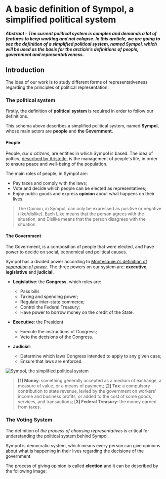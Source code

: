 # A basic definition of Sympol, a simplified political system

***Abstract - The current political system is complex and demands a lot of features to keep working and not colapse. In this arcticle, we are going to see the definition of a simplified political system, named Sympol, which will be used as the basis for the arcticle's definitions of people, government and representativeness.***

## Introduction

The idea of our work is to study different forms of representativeness regarding the principles of political representation.

### The political system

Firstly, the definition of **political system** is required in order to follow our definitions.

This schema above describes a simplified political system, named **Sympol**, whose main actors are **people** and **the Government**.

#### People
People, *a.k.a citizens*, are entities in which Sympol is based. The idea of poltics, [described by Aristotle](http://www.iep.utm.edu/aris-pol/), is the management of people's life, in order to ensure peace and well-being of the population.

The main roles of people, in Sympol are:
- Pay taxes and comply with the laws;
- Vote and decide which people can be elected as representatives;
- Enjoy public goods and express **opinion** about what happens on their lives.

> The Opinion, in Sympol, can only be expressed as positive or negative (like/dislike). Each Like means that the person agrees with the situation, and Dislike means that the person disagrees with the situation.

#### The Government
The Government, is a composition of people that were elected, and have power to decide on social, economical and political causes.

Sympol has a divided power according to [Montesquieu's definition of *separation of power*](http://oll.libertyfund.org/titles/montesquieu-complete-works-vol-1-the-spirit-of-laws#lf0171-01_label_786). The three powers on our system are: **executive**, **legislative** and **judicial**.


- **Legislative**: the **Congress**, which roles are:

    - Pass bills
    - Taxing and spending power;
    - Regulate inter-state commerce;
    - Control the Federal Treasury;
    - Have power to borrow money on the credit of the State.

- **Executive**: the President

    - Execute the instructions of Congress;
    - Veto the decisions of the Congress.

- **Judicial**:

    - Determine which laws Congress intended to apply to any given case;
    - Ensure that laws are enforced.
    

![Sympol, the simplified political system](https://github.com/victorgcramos/tcc-unb/blob/master/images/political-system-diagram-definition.png)

>  **[1] Money**: something generally accepted as a medium of exchange, a measure of value, or a means of payment; **[2] Tax**: a compulsory contribution to state revenue, levied by the government on workers' income and business profits, or added to the cost of some goods, services, and transactions; **[3] Federal Treasury**: the money earned from taxes.

### The Voting System

The definition of *the process of choosing representatives* is critical for understanding the political system behind Sympol.

Sympol is democratic system, which means every person can give opinions about what is happening in their lives regarding the decisions of the government.

The process of giving opinion is called **election** and it can be described by the following image:
<!-- 
Let's take this quote as the starting point of this work:
> People do not feel represented -->



